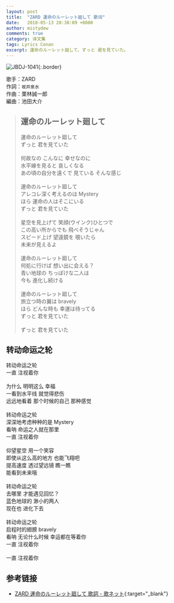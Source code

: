 ```yaml
---
layout: post
title:  "ZARD 運命のルーレット廻して 歌词"
date:   2018-05-13 20:38:09 +0800
author: mistydew
comments: true
category: 译文集
tags: Lyrics Conan
excerpt: 運命のルーレット廻して、ずっと 君を見ていた。
---
```

![JBDJ-1041](https://www.generasia.com/w/images/thumb/2/2f/Unmei_no_Roulette_Mawashite.jpg/299px-Unmei_no_Roulette_Mawashite.jpg){:.border}

歌手：ZARD<br>
作詞：`坂井泉水`<br>
作曲：栗林誠一郎<br>
編曲：池田大介

<blockquote class="original">
  <h2>運命のルーレット廻して</h2>
  <p>
    運命のルーレット廻して<br>
    ずっと 君を見ていた<br>
    <br>
    何故なの こんなに 幸せなのに<br>
    水平線を見ると 哀しくなる<br>
    あの頃の自分を遠くで 見ている そんな感じ<br>
    <br>
    運命のルーレット廻して<br>
    アレコレ深く考えるのは Mystery<br>
    ほら 運命の人はそこにいる<br>
    ずっと 君を見ていた<br>
    <br>
    星空を見上げて 笑顔(ウインク)ひとつで<br>
    この高い所からでも 飛べそうじゃん<br>
    スピード上げ 望遠鏡を 覗いたら<br>
    未来が見えるよ<br>
    <br>
    運命のルーレット廻して<br>
    何処に行けば 想い出に会える？<br>
    青い地球の ちっぽけな二人は<br>
    今も 進化し続ける<br>
    <br>
    運命のルーレット廻して<br>
    旅立つ時の翼は bravely<br>
    ほら どんな時も 幸運は待ってる<br>
    ずっと 君を見ていた<br>
    <br>
    ずっと 君を見ていた
  </p>
</blockquote>

<div class="translation">
  <h2>转动命运之轮</h2>
  <p>
    转动命运之轮<br>
    一直 注视着你<br>
    <br>
    为什么 明明这么 幸福<br>
    一看到水平线 就觉得悲伤<br>
    远远地看着 那个时候的自己 那种感觉<br>
    <br>
    转动命运之轮<br>
    深深地考虑种种的是 Mystery<br>
    看呐 命运之人就在那里<br>
    一直 注视着你<br>
    <br>
    仰望星空 用一个笑容<br>
    即使从这么高的地方 也能飞翔吧<br>
    提高速度 透过望远镜 瞧一瞧<br>
    能看到未来哦<br>
    <br>
    转动命运之轮<br>
    去哪里 才能遇见回忆？<br>
    蓝色地球的 渺小的两人<br>
    现在也 进化下去<br>
    <br>
    转动命运之轮<br>
    启程时的翅膀 bravely<br>
    看呐 无论什么时候 幸运都在等着你<br>
    一直 注视着你<br>
    <br>
    一直 注视着你
  </p>
</div>

## 参考链接

* [ZARD 運命のルーレット廻して 歌詞 - 歌ネット](https://www.uta-net.com/song/10497/){:target="_blank"}
